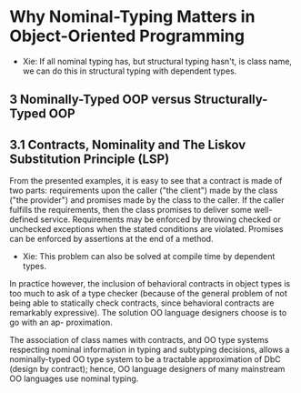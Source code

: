 # Why Nominal-Typing Matters in Object-Oriented Programming

- Xie:
  If all nominal typing has, but structural typing hasn't, is class name,
  we can do this in structural typing with dependent types.

## 3 Nominally-Typed OOP versus Structurally-Typed OOP

## 3.1 Contracts, Nominality and The Liskov Substitution Principle (LSP)

From the presented examples, it is easy to see
that a contract is made of two parts: requirements
upon the caller ("the client") made by the class ("the
provider") and promises made by the class to the
caller. If the caller fulfills the requirements, then the
class promises to deliver some well-defined service.
Requirements may be enforced by throwing checked
or unchecked exceptions when the stated conditions
are violated. Promises can be enforced by assertions
at the end of a method.

- Xie:
  This problem can also be solved at compile time by dependent types.

In practice however, the inclusion of behavioral
contracts in object types is too much to ask of a type
checker (because of the general problem of not being
able to statically check contracts, since behavioral
contracts are remarkably expressive). The solution
OO language designers choose is to go with an ap-
proximation.

The association of class names with
contracts, and OO type systems respecting nominal
information in typing and subtyping decisions, allows
a nominally-typed OO type system to be a tractable
approximation of DbC (design by contract);
hence, OO language designers of many
mainstream OO languages use nominal typing.
